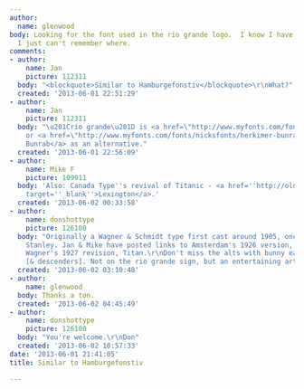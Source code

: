 ```yaml
---
author:
  name: glenwood
body: Looking for the font used in the rio grande logo.  I know I have seen this before
  I just can't remember where.
comments:
- author:
    name: Jan
    picture: 112311
  body: "<blockquote>Similar to Hamburgefonstiv</blockquote>\r\nWhat?"
  created: '2013-06-01 22:51:29'
- author:
    name: Jan
    picture: 112311
  body: "\u201Crio grande\u201D is <a href=\"http://www.myfonts.com/fonts/rmu/titanschrift/\">Titanschrift</a>
    or <a href=\"http://www.myfonts.com/fonts/nicksfonts/herkimer-bunrab-nf/\">Herkimer
    Bunrab</a> as an alternative."
  created: '2013-06-01 22:56:09'
- author:
    name: Mike F
    picture: 109911
  body: 'Also: Canada Type''s revival of Titanic - <a href=''http://old.myfonts.com/fonts/canadatype/lexington/''
    target=''_blank''>Lexington</a>.'
  created: '2013-06-02 00:33:58'
- author:
    name: donshottype
    picture: 126100
  body: "Originally a Wagner & Schmidt type first cast around 1905, once known as
    Stanley. Jan & Mike have posted links to Amsterdam's 1926 version, Hercules, and
    Wagner's 1927 revision, Titan.\r\nDon't miss the alts with bunny ear ascenders
    [& descenders]. Not on the rio grande sign, but an entertaining art deco splash!\r\nDon "
  created: '2013-06-02 03:10:48'
- author:
    name: glenwood
  body: Thanks a ton.
  created: '2013-06-02 04:45:49'
- author:
    name: donshottype
    picture: 126100
  body: "You're welcome.\r\nDon"
  created: '2013-06-02 10:57:33'
date: '2013-06-01 21:41:05'
title: Similar to Hamburgefonstiv

---
```

